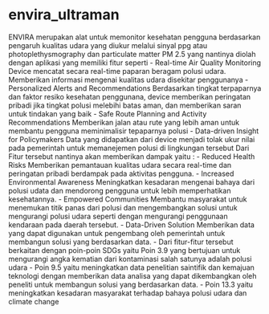 # envira_ultraman

ENVIRA merupakan alat untuk memonitor kesehatan pengguna berdasarkan pengaruh kualitas udara yang diukur melalui sinyal ppg atau photoplethysmography dan particulate matter PM 2.5 yang nantinya diolah dengan aplikasi yang memiliki fitur seperti - Real-time Air Quality Monitoring Device mencatat secara real-time paparan beragam polusi udara. Memberikan informasi mengenai kualitas udara disekitar penggunanya - Personalized Alerts and Recommendations Berdasarkan tingkat terpaparnya dan faktor resiko kesehatan penggunana, device memberikan peringatan pribadi jika tingkat polusi melebihi batas aman, dan memberikan saran untuk tindakan yang baik - Safe Route Planning and Activity Recommendations Memberikan jalan atau rute yang lebih aman untuk membantu pengguna meminimalisir tepaparnya polusi - Data-driven Insight for Policymakers Data yang didapatkan dari device menjadi tolak ukur nilai pada pemerintah untuk memanejemen polusi di lingkungan tersebut Dari Fitur tersebut nantinya akan memberikan dampak yaitu : - Reduced Health Risks Memberikan pemantauan kualitas udara secara real-time dan peringatan pribadi berdampak pada aktivitas pengguna. - Increased Environmental Awareness Meningkatkan kesadaran mengenai bahaya dari polusi udata dan mendorong pengguna untuk lebih memperhatikan kesehatannya. - Empowered Communities Membantu masyarakat untuk menemukan titik panas dari polusi dan mengembangkan solusi untuk mengurangi polusi udara seperti dengan mengurangi penggunaan kendaraan pada daerah tersebut. - Data-Driven Solution Memberikan data yang dapat digunakan untuk pengembang oleh pemerintah untuk membangun solusi yang berdasarkan data. - Dari fitur-fitur tersebut berkaitan dengan poin-poin SDGs yaitu Poin 3.9 yang bertujuan untuk mengurangi angka kematian dari kontaminasi salah satunya adalah polusi udara - Poin 9.5 yaitu meningkatkan data penelitian saintifik dan kemajuan teknologi dengan memberikan data analisa yang dapat dikembangkan oleh peneliti untuk membangun solusi yang berdasarkan data. - Poin 13.3 yaitu meningkatkan kesadaran masyarakat terhadap bahaya polusi udara dan climate change
